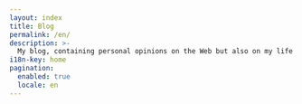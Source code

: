 ```yaml
---
layout: index
title: Blog
permalink: /en/
description: >-
  My blog, containing personal opinions on the Web but also on my life as a parent and a citizen.
i18n-key: home
pagination: 
  enabled: true
  locale: en
---
```

